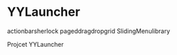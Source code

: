 YYLauncher
==========

 actionbarsherlock
 pageddragdropgrid
 SlidingMenulibrary
 
 Projcet YYLauncher
